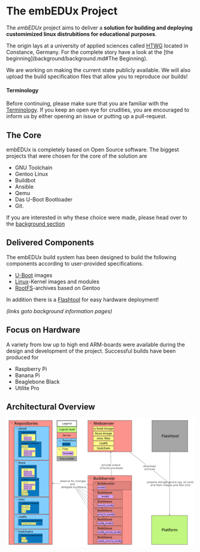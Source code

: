 # The **embEDUx** Project
The *embEDUx* project aims to deliver a **solution for building and deploying customimized
linux distrubitions for educational purposes**.

The origin lays at a university of applied sciences called
[HTWG](http://www.htwg-konstanz.de/English.20.0.html) located in Constance,
Germany.  For the complete story have a look at the [the
beginning](background/background.md#The Beginning).

We are working on making the current state publicly available.  We will also
upload the build specification files that allow you to reproduce our builds!

#### Terminology
Before continuing, please make sure that you are familiar with the
[Terminology](background/common/terminology.md). If you keep an open eye for
crudities, you are encouraged to inform us by either opening an issue or putting
up a pull-request.

## The Core
embEDUx is completely based on Open Source software. The biggest projects that
were chosen for the core of the solution are

* GNU Toolchain
* Gentoo Linux
* Buildbot
* Ansible
* Qemu
* Das U-Boot Bootloader
* Git.

If you are interested in why these choice were made, please head over to the
[background section](background/background.md)

## Delivered Components
The embEDUx build system has been designed to build the following components
according to user-provided specifications. 


* [U-Boot](background/uboot.md) images
* [Linux](background/linux.md)-Kernel images and modules
* [RootFS](background/rootfs.md)-archives based on Gentoo

In addition there is a [Flashtool](background/flashtool.md) for easy hardware deployment!

*(links goto background information pages)*

## Focus on Hardware
A variety from low up to high end ARM-boards were available during the design
and development of the project. Successful builds have been produced for

* Raspberry Pi
* Banana Pi
* Beaglebone Black
* Utilite Pro

## Architectural Overview
[![](background/common/img/architectural_overview.png)](background/common/img/architectural_overview.png)
